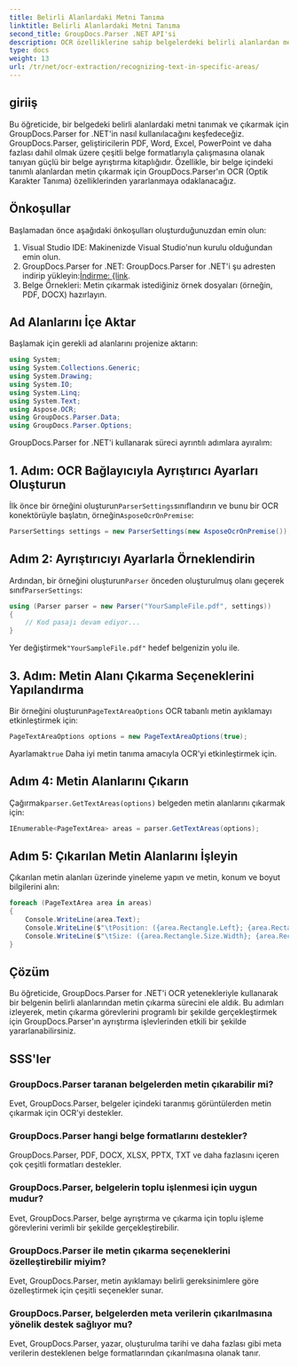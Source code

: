 ```yaml
---
title: Belirli Alanlardaki Metni Tanıma
linktitle: Belirli Alanlardaki Metni Tanıma
second_title: GroupDocs.Parser .NET API'si
description: OCR özelliklerine sahip belgelerdeki belirli alanlardan metin çıkarmak için GroupDocs.Parser for .NET'i nasıl kullanacağınızı öğrenin.
type: docs
weight: 13
url: /tr/net/ocr-extraction/recognizing-text-in-specific-areas/
---
```

## giriiş
Bu öğreticide, bir belgedeki belirli alanlardaki metni tanımak ve çıkarmak için GroupDocs.Parser for .NET'in nasıl kullanılacağını keşfedeceğiz. GroupDocs.Parser, geliştiricilerin PDF, Word, Excel, PowerPoint ve daha fazlası dahil olmak üzere çeşitli belge formatlarıyla çalışmasına olanak tanıyan güçlü bir belge ayrıştırma kitaplığıdır. Özellikle, bir belge içindeki tanımlı alanlardan metin çıkarmak için GroupDocs.Parser'ın OCR (Optik Karakter Tanıma) özelliklerinden yararlanmaya odaklanacağız.
## Önkoşullar
Başlamadan önce aşağıdaki önkoşulları oluşturduğunuzdan emin olun:
1. Visual Studio IDE: Makinenizde Visual Studio'nun kurulu olduğundan emin olun.
2.  GroupDocs.Parser for .NET: GroupDocs.Parser for .NET'i şu adresten indirip yükleyin:[İndirme: {link](https://releases.groupdocs.com/parser/net/).
3. Belge Örnekleri: Metin çıkarmak istediğiniz örnek dosyaları (örneğin, PDF, DOCX) hazırlayın.

## Ad Alanlarını İçe Aktar
Başlamak için gerekli ad alanlarını projenize aktarın:
```csharp
using System;
using System.Collections.Generic;
using System.Drawing;
using System.IO;
using System.Linq;
using System.Text;
using Aspose.OCR;
using GroupDocs.Parser.Data;
using GroupDocs.Parser.Options;
```

GroupDocs.Parser for .NET'i kullanarak süreci ayrıntılı adımlara ayıralım:
## 1. Adım: OCR Bağlayıcıyla Ayrıştırıcı Ayarları Oluşturun
 İlk önce bir örneğini oluşturun`ParserSettings`sınıflandırın ve bunu bir OCR konektörüyle başlatın, örneğin`AsposeOcrOnPremise`:
```csharp
ParserSettings settings = new ParserSettings(new AsposeOcrOnPremise());
```
## Adım 2: Ayrıştırıcıyı Ayarlarla Örneklendirin
 Ardından, bir örneğini oluşturun`Parser` önceden oluşturulmuş olanı geçerek sınıf`ParserSettings`:
```csharp
using (Parser parser = new Parser("YourSampleFile.pdf", settings))
{
    // Kod pasajı devam ediyor...
}
```
 Yer değiştirmek`"YourSampleFile.pdf"` hedef belgenizin yolu ile.
## 3. Adım: Metin Alanı Çıkarma Seçeneklerini Yapılandırma
 Bir örneğini oluşturun`PageTextAreaOptions` OCR tabanlı metin ayıklamayı etkinleştirmek için:
```csharp
PageTextAreaOptions options = new PageTextAreaOptions(true);
```
 Ayarlamak`true` Daha iyi metin tanıma amacıyla OCR'yi etkinleştirmek için.
## Adım 4: Metin Alanlarını Çıkarın
 Çağırmak`parser.GetTextAreas(options)` belgeden metin alanlarını çıkarmak için:
```csharp
IEnumerable<PageTextArea> areas = parser.GetTextAreas(options);
```
## Adım 5: Çıkarılan Metin Alanlarını İşleyin
Çıkarılan metin alanları üzerinde yineleme yapın ve metin, konum ve boyut bilgilerini alın:
```csharp
foreach (PageTextArea area in areas)
{
    Console.WriteLine(area.Text);
    Console.WriteLine($"\tPosition: ({area.Rectangle.Left}; {area.Rectangle.Top})");
    Console.WriteLine($"\tSize: ({area.Rectangle.Size.Width}; {area.Rectangle.Size.Height})");
}
```

## Çözüm
Bu öğreticide, GroupDocs.Parser for .NET'i OCR yetenekleriyle kullanarak bir belgenin belirli alanlarından metin çıkarma sürecini ele aldık. Bu adımları izleyerek, metin çıkarma görevlerini programlı bir şekilde gerçekleştirmek için GroupDocs.Parser'ın ayrıştırma işlevlerinden etkili bir şekilde yararlanabilirsiniz.

## SSS'ler
### GroupDocs.Parser taranan belgelerden metin çıkarabilir mi?
Evet, GroupDocs.Parser, belgeler içindeki taranmış görüntülerden metin çıkarmak için OCR'yi destekler.
### GroupDocs.Parser hangi belge formatlarını destekler?
GroupDocs.Parser, PDF, DOCX, XLSX, PPTX, TXT ve daha fazlasını içeren çok çeşitli formatları destekler.
### GroupDocs.Parser, belgelerin toplu işlenmesi için uygun mudur?
Evet, GroupDocs.Parser, belge ayrıştırma ve çıkarma için toplu işleme görevlerini verimli bir şekilde gerçekleştirebilir.
### GroupDocs.Parser ile metin çıkarma seçeneklerini özelleştirebilir miyim?
Evet, GroupDocs.Parser, metin ayıklamayı belirli gereksinimlere göre özelleştirmek için çeşitli seçenekler sunar.
### GroupDocs.Parser, belgelerden meta verilerin çıkarılmasına yönelik destek sağlıyor mu?
Evet, GroupDocs.Parser, yazar, oluşturulma tarihi ve daha fazlası gibi meta verilerin desteklenen belge formatlarından çıkarılmasına olanak tanır.